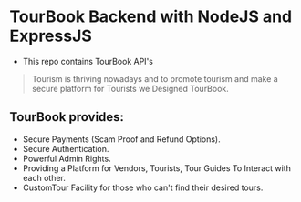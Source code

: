# TourBook Backend with NodeJS and ExpressJS

- This repo contains TourBook API's

> Tourism is thriving nowadays and to promote tourism and make a secure platform for Tourists we Designed TourBook.

## TourBook provides:

- Secure Payments (Scam Proof and Refund Options).
- Secure Authentication.
- Powerful Admin Rights.
- Providing a Platform for Vendors, Tourists, Tour Guides To Interact with each other.
- CustomTour Facility for those who can't find their desired tours.
